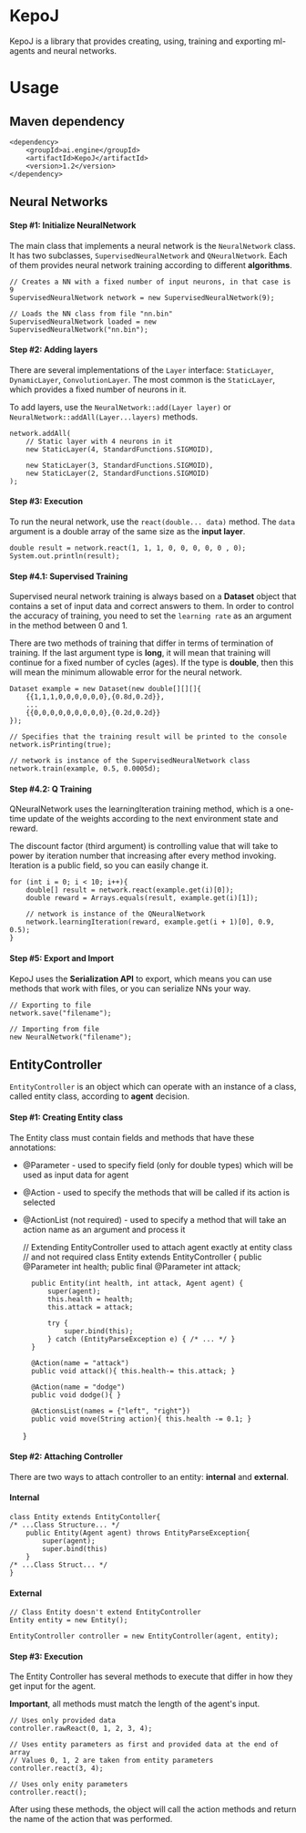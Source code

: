 # KepoJ
KepoJ is a library that provides creating, using, training and exporting ml-agents and neural networks.
# Usage
## Maven dependency
    <dependency>
        <groupId>ai.engine</groupId>
        <artifactId>KepoJ</artifactId>
        <version>1.2</version>
    </dependency>
## Neural Networks
#### Step #1: Initialize NeuralNetwork
The main class that implements a neural network is the `NeuralNetwork` class. It has two subclasses, `SupervisedNeuralNetwork` and `QNeuralNetwork`. Each of them provides neural network training according to different **algorithms**.

    // Creates a NN with a fixed number of input neurons, in that case is 9
    SupervisedNeuralNetwork network = new SupervisedNeuralNetwork(9);
    
    // Loads the NN class from file "nn.bin"
    SupervisedNeuralNetwork loaded = new SupervisedNeuralNetwork("nn.bin");

#### Step #2: Adding layers
There are several implementations of the `Layer` interface: `StaticLayer`, `DynamicLayer`, `ConvolutionLayer`. The most common is the `StaticLayer`, which provides a fixed number of neurons in it.

To add layers, use the `NeuralNetwork::add(Layer layer)` or `NeuralNetwork::addAll(Layer...layers)` methods.

    network.addAll(
        // Static layer with 4 neurons in it
        new StaticLayer(4, StandardFunctions.SIGMOID),   

        new StaticLayer(3, StandardFunctions.SIGMOID),
        new StaticLayer(2, StandardFunctions.SIGMOID)
    );

#### Step #3: Execution
To run the neural network, use the `react(double... data)` method. The `data` argument is a double array of the same size as the **input layer**.

    double result = network.react(1, 1, 1, 0, 0, 0, 0, 0 , 0);
    System.out.println(result);  

#### Step #4.1: Supervised Training
Supervised neural network training is always based on a **Dataset** object that contains a set of input data and correct answers to them.
In order to control the accuracy of training, you need to set the `learning rate` as an argument in the method between 0 and 1.

There are two methods of training that differ in terms of termination of training. If the last argument type is **long**, it will mean that training will continue for a fixed number of cycles (ages).
If the type is **double**, then this will mean the minimum allowable error for the neural network.

    Dataset example = new Dataset(new double[][][]{
        {{1,1,1,0,0,0,0,0,0},{0.8d,0.2d}},
        ...
        {{0,0,0,0,0,0,0,0,0},{0.2d,0.2d}}
    });

    // Specifies that the training result will be printed to the console
    network.isPrinting(true);

    // network is instance of the SupervisedNeuralNetwork class
    network.train(example, 0.5, 0.0005d);

#### Step #4.2: Q Training
QNeuralNetwork uses the learningIteration training method, which is a one-time update of the weights according to the next environment state and reward.

The discount factor (third argument) is controlling value that will take to power by iteration number that increasing after every method invoking. Iteration is a public field, so you can easily change it.

    for (int i = 0; i < 10; i++){
        double[] result = network.react(example.get(i)[0]);
        double reward = Arrays.equals(result, example.get(i)[1]);

        // network is instance of the QNeuralNetwork
        network.learningIteration(reward, example.get(i + 1)[0], 0.9, 0.5);
    }

#### Step #5: Export and Import
KepoJ uses the **Serialization API** to export, which means you can use methods that work with files, or you can serialize NNs your way.
    
    // Exporting to file 
    network.save("filename");

    // Importing from file
    new NeuralNetwork("filename");

## EntityController
`EntityController` is an object which can operate with an instance of a class, called entity class, according to **agent** decision.

#### Step #1: Creating Entity class

The Entity class must contain fields and methods that have these annotations:

- @Parameter - used to specify field (only for double types) which will be used as input data for agent
- @Action - used to specify the methods that will be called if its action is selected
- @ActionList (not required) - used to specify a method that will take an action name as an argument and process it


    // Extending EntityController used to attach agent exactly at entity class 
    // and not required
    class Entity extends EntityController {
        public @Parameter int health;
        public final @Parameter int attack;
        
        public Entity(int health, int attack, Agent agent) {
            super(agent);
            this.health = health;
            this.attack = attack;
        
            try {
                super.bind(this);
            } catch (EntityParseException e) { /* ... */ }
        }
        
        @Action(name = "attack")
        public void attack(){ this.health-= this.attack; }
        
        @Action(name = "dodge")
        public void dodge(){ }
        
        @ActionsList(names = {"left", "right"})
        public void move(String action){ this.health -= 0.1; }
    }

#### Step #2: Attaching Controller
There are two ways to attach controller to an entity: **internal** and **external**.

#### Internal
    
    class Entity extends EntityContoller{
    /* ...Class Structure... */
        public Entity(Agent agent) throws EntityParseException{
            super(agent);
            super.bind(this)
        }
    /* ...Class Struct... */
    }

#### External

    // Class Entity doesn't extend EntityController
    Entity entity = new Entity();

    EntityController controller = new EntityController(agent, entity);

#### Step #3: Execution
The Entity Controller has several methods to execute that differ in how they get input for the agent. 

**Important**, all methods must match the length of the agent's input.
    
    // Uses only provided data 
    controller.rawReact(0, 1, 2, 3, 4);

    // Uses entity parameters as first and provided data at the end of array
    // Values 0, 1, 2 are taken from entity parameters
    controller.react(3, 4);

    // Uses only enity parameters
    controller.react();

After using these methods, the object will call the action methods and return the name of the action that was performed.